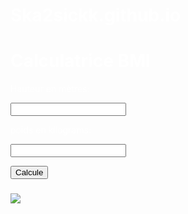 # Ska2sickk.github.io

<html lang="en">
<head>
  <link rel="stylesheet" href="Bmi.css">

<body text="white"></body>

<title id="tit">BMIcalc</title>

</head>

<body>

<div class="calculator-container">

<h1>Calculatrice BMI</h1>

<p>Hauteur en mètres:</p>

<input class="height-input-field" type="text">

<p>poids en kilograms:</p>

<input class="weight-input-field" type="text">

<p>

<button id="calcButton" class="glow-on-hover"> Calcule</button>

</div>

<h3 class="result"></h3>

<p class="result-statement"></p>

<img src= "https://th.bing.com/th/id/OIP.CX4WOUXJZ0iCvG2PCT6ELgHaEK?w=326&h=183&c=7&r=0&o=5&pid=1.7">

<script src="bmi.js"></script>

</body>
